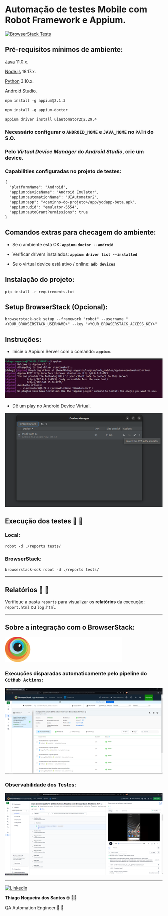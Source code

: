 # Automação de testes Mobile com Robot Framework e Appium.

[![BrowserStack Tests](https://github.com/thinogueiras/Robot-Appium-Tests/actions/workflows/browserStack-ci.yml/badge.svg?branch=main)](https://github.com/thinogueiras/Robot-Appium-Tests/actions/workflows/browserStack-ci.yml)

## Pré-requisitos mínimos de ambiente:

[Java](https://www.oracle.com/br/java/technologies/downloads/#java11) 11.0.x.

[Node.js](https://nodejs.org/en) 18.17.x.

[Python](https://www.python.org/downloads/) 3.10.x.

[Android Studio](https://developer.android.com/studio).

```
npm install -g appium@2.1.3
```

```
npm install -g appium-doctor
```

```
appium driver install uiautomator2@2.29.4
```

### Necessário configurar o **`ANDROID_HOME`** e **`JAVA_HOME`** no **`PATH`** do S.O.

### Pelo ***Virtual Device Manager*** do ***Android Studio***, crie um device.

### **Capabilities** configuradas no projeto de testes:

```
{
  "platformName": "Android",
  "appium:deviceName": "Android Emulator",
  "appium:automationName": "UIAutomator2",
  "appium:app": "<caminho-do-projeto>/app/yodapp-beta.apk",
  "appium:udid": "emulator-5554",
  "appium:autoGrantPermissions": true
}
```

## Comandos extras para checagem do ambiente:

* Se o ambiente está OK: **`appium-doctor --android`**

* Verificar drivers instalados: **`appium driver list --installed`**

* Se o virtual device está ativo / online: **`adb devices`**

## Instalação do projeto:

```
pip install -r requirements.txt
```

## Setup BrowserStack (Opcional):

```
browserstack-sdk setup --framework "robot" --username "<YOUR_BROWSERSTACK_USERNAME>" --key "<YOUR_BROWSERSTACK_ACCESS_KEY>"
```

## Instruções:

- Inicie o Appium Server com o comando: **`appium`**.

![Alt text](.github/images/appium.png)

- Dê um play no Android Device Virtual.

![Alt text](.github/images/avd.png)


## Execução dos testes 🤖 🤖

### Local:

```
robot -d ./reports tests/
```

### BrowserStack:

```
browserstack-sdk robot -d ./reports tests/
```

---

## Relatórios 📝 📄

Verifique a pasta `reports` para visualizar os <b>relatórios</b> da execução: `report.html` ou `log.html`.

---

## Sobre a integração com o BrowserStack:

<p>
    <img src=".github/images/browserstack-logo.png" width="375px">
</p>

### Execuções disparadas automaticamente pelo pipeline do `GitHub Actions`:

![alt text](.github/images/browserstack-tests.png)

### Observabilidade dos Testes:

![alt text](.github/images/observabilidade.png)

---

<a href="https://www.linkedin.com/in/thinogueiras"><img alt="Linkedin" src="https://img.shields.io/badge/-LinkedIn-blue?style=for-the-badge&logo=Linkedin&logoColor=white"></a>

<strong>Thiago Nogueira dos Santos</strong> 🤓 ✌🏻

QA Automation Engineer 🔎 🐞
